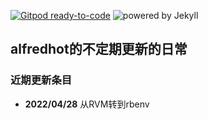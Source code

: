 [![Gitpod ready-to-code](https://img.shields.io/badge/Gitpod-ready--to--code-blue?logo=gitpod)](https://gitpod.io/#https://github.com/alfredhot/alfredhot.github.io)
![powered by Jekyll](https://img.shields.io/badge/powered_by-Jekyll-blue.svg)
## alfredhot的不定期更新的日常

### 近期更新条目
- **2022/04/28** 从RVM转到rbenv